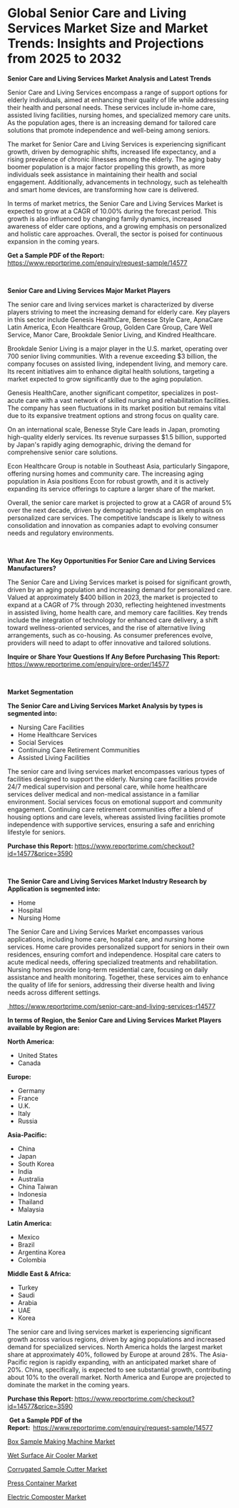 <p><h1>Global Senior Care and Living Services Market Size and Market Trends: Insights and Projections from 2025 to 2032</h1></p><p><strong>Senior Care and Living Services Market Analysis and Latest Trends</strong></p>
<p><p>Senior Care and Living Services encompass a range of support options for elderly individuals, aimed at enhancing their quality of life while addressing their health and personal needs. These services include in-home care, assisted living facilities, nursing homes, and specialized memory care units. As the population ages, there is an increasing demand for tailored care solutions that promote independence and well-being among seniors.</p><p>The market for Senior Care and Living Services is experiencing significant growth, driven by demographic shifts, increased life expectancy, and a rising prevalence of chronic illnesses among the elderly. The aging baby boomer population is a major factor propelling this growth, as more individuals seek assistance in maintaining their health and social engagement. Additionally, advancements in technology, such as telehealth and smart home devices, are transforming how care is delivered.</p><p>In terms of market metrics, the Senior Care and Living Services Market is expected to grow at a CAGR of 10.00% during the forecast period. This growth is also influenced by changing family dynamics, increased awareness of elder care options, and a growing emphasis on personalized and holistic care approaches. Overall, the sector is poised for continuous expansion in the coming years.</p></p>
<p><strong>Get a Sample PDF of the Report:&nbsp;</strong> <a href="https://www.reportprime.com/enquiry/request-sample/14577?utm_campaign=3027&utm_medium=2&utm_source=Github&utm_content=ia&utm_term=20032025&utm_id=senior-care-and-living-services">https://www.reportprime.com/enquiry/request-sample/14577</a></p>
<p>&nbsp;</p>
<p><strong>Senior Care and Living Services Major Market Players</strong></p>
<p><p>The senior care and living services market is characterized by diverse players striving to meet the increasing demand for elderly care. Key players in this sector include Genesis HealthCare, Benesse Style Care, ApnaCare Latin America, Econ Healthcare Group, Golden Care Group, Care Well Service, Manor Care, Brookdale Senior Living, and Kindred Healthcare.</p><p>Brookdale Senior Living is a major player in the U.S. market, operating over 700 senior living communities. With a revenue exceeding $3 billion, the company focuses on assisted living, independent living, and memory care. Its recent initiatives aim to enhance digital health solutions, targeting a market expected to grow significantly due to the aging population.</p><p>Genesis HealthCare, another significant competitor, specializes in post-acute care with a vast network of skilled nursing and rehabilitation facilities. The company has seen fluctuations in its market position but remains vital due to its expansive treatment options and strong focus on quality care.</p><p>On an international scale, Benesse Style Care leads in Japan, promoting high-quality elderly services. Its revenue surpasses $1.5 billion, supported by Japan's rapidly aging demographic, driving the demand for comprehensive senior care solutions.</p><p>Econ Healthcare Group is notable in Southeast Asia, particularly Singapore, offering nursing homes and community care. The increasing aging population in Asia positions Econ for robust growth, and it is actively expanding its service offerings to capture a larger share of the market.</p><p>Overall, the senior care market is projected to grow at a CAGR of around 5% over the next decade, driven by demographic trends and an emphasis on personalized care services. The competitive landscape is likely to witness consolidation and innovation as companies adapt to evolving consumer needs and regulatory environments.</p></p>
<p>&nbsp;</p>
<p><strong>What Are The Key Opportunities For Senior Care and Living Services Manufacturers?</strong></p>
<p><p>The Senior Care and Living Services market is poised for significant growth, driven by an aging population and increasing demand for personalized care. Valued at approximately $400 billion in 2023, the market is projected to expand at a CAGR of 7% through 2030, reflecting heightened investments in assisted living, home health care, and memory care facilities. Key trends include the integration of technology for enhanced care delivery, a shift toward wellness-oriented services, and the rise of alternative living arrangements, such as co-housing. As consumer preferences evolve, providers will need to adapt to offer innovative and tailored solutions.</p></p>
<p><strong>Inquire or Share Your Questions If Any Before Purchasing This Report:</strong> <a href="https://www.reportprime.com/enquiry/pre-order/14577?utm_campaign=3027&utm_medium=2&utm_source=Github&utm_content=ia&utm_term=20032025&utm_id=senior-care-and-living-services">https://www.reportprime.com/enquiry/pre-order/14577</a></p>
<p>&nbsp;</p>
<p><strong>Market Segmentation</strong></p>
<p><strong>The Senior Care and Living Services Market Analysis by types is segmented into:</strong></p>
<p><ul><li>Nursing Care Facilities</li><li>Home Healthcare Services</li><li>Social Services</li><li>Continuing Care Retirement Communities</li><li>Assisted Living Facilities</li></ul></p>
<p><p>The senior care and living services market encompasses various types of facilities designed to support the elderly. Nursing care facilities provide 24/7 medical supervision and personal care, while home healthcare services deliver medical and non-medical assistance in a familiar environment. Social services focus on emotional support and community engagement. Continuing care retirement communities offer a blend of housing options and care levels, whereas assisted living facilities promote independence with supportive services, ensuring a safe and enriching lifestyle for seniors.</p></p>
<p><strong>Purchase this Report:&nbsp;</strong><a href="https://www.reportprime.com/checkout?id=14577&price=3590&utm_campaign=3027&utm_medium=2&utm_source=Github&utm_content=ia&utm_term=20032025&utm_id=senior-care-and-living-services">https://www.reportprime.com/checkout?id=14577&price=3590</a></p>
<p>&nbsp;</p>
<p><strong>The Senior Care and Living Services Market Industry Research by Application is segmented into:</strong></p>
<p><ul><li>Home</li><li>Hospital</li><li>Nursing Home</li></ul></p>
<p><p>The Senior Care and Living Services Market encompasses various applications, including home care, hospital care, and nursing home services. Home care provides personalized support for seniors in their own residences, ensuring comfort and independence. Hospital care caters to acute medical needs, offering specialized treatments and rehabilitation. Nursing homes provide long-term residential care, focusing on daily assistance and health monitoring. Together, these services aim to enhance the quality of life for seniors, addressing their diverse health and living needs across different settings.</p></p>
<p><a href="https://www.reportprime.com/senior-care-and-living-services-r14577?utm_campaign=3027&utm_medium=2&utm_source=Github&utm_content=ia&utm_term=20032025&utm_id=senior-care-and-living-services">&nbsp;https://www.reportprime.com/senior-care-and-living-services-r14577</a></p>
<p><strong>In terms of Region, the Senior Care and Living Services Market Players available by Region are:</strong></p>
<p>
    <p> <strong> North America: </strong>
        <ul>
            <li>United States</li>
            <li>Canada</li>
        </ul>
        </p> 
    <p> <strong> Europe: </strong>
        <ul>
            <li>Germany</li>
            <li>France</li>
            <li>U.K.</li>
            <li>Italy</li>
            <li>Russia</li>
        </ul>
        </p> 
    <p> <strong> Asia-Pacific: </strong>
        <ul>
            <li>China</li>
            <li>Japan</li>
            <li>South Korea</li>
            <li>India</li>
            <li>Australia</li>
            <li>China Taiwan</li>
            <li>Indonesia</li>
            <li>Thailand</li>
            <li>Malaysia</li>
        </ul>
        </p> 
    <p> <strong> Latin America: </strong>
        <ul>
            <li>Mexico</li>
            <li>Brazil</li>
            <li>Argentina Korea</li>
            <li>Colombia</li>
        </ul>
        </p> 
    <p> <strong> Middle East & Africa: </strong>
        <ul>
            <li>Turkey</li>
            <li>Saudi</li>
            <li>Arabia</li>
            <li>UAE</li>
            <li>Korea</li>
        </ul>
    </p>
    </p>
<p><p>The senior care and living services market is experiencing significant growth across various regions, driven by aging populations and increased demand for specialized services. North America holds the largest market share at approximately 40%, followed by Europe at around 28%. The Asia-Pacific region is rapidly expanding, with an anticipated market share of 20%. China, specifically, is expected to see substantial growth, contributing about 10% to the overall market. North America and Europe are projected to dominate the market in the coming years.</p></p>
<p><strong>Purchase this Report: </strong><a href="https://www.reportprime.com/checkout?id=14577&price=3590&utm_campaign=3027&utm_medium=2&utm_source=Github&utm_content=ia&utm_term=20032025&utm_id=senior-care-and-living-services">https://www.reportprime.com/checkout?id=14577&price=3590</a></p>
<p>&nbsp;<strong>Get a Sample PDF of the Report:&nbsp;&nbsp;</strong><a href="https://www.reportprime.com/enquiry/request-sample/14577?utm_campaign=3027&utm_medium=2&utm_source=Github&utm_content=ia&utm_term=20032025&utm_id=senior-care-and-living-services">https://www.reportprime.com/enquiry/request-sample/14577</a></p>
<p><strong></strong></p>
<p><p><a href="https://www.linkedin.com/pulse/sustainability-trends-box-sample-making-machine-industry-market-gxyuf?utm_campaign=3027&utm_medium=2&utm_source=Github&utm_content=ia&utm_term=20032025&utm_id=senior-care-and-living-services">Box Sample Making Machine Market</a></p><p><a href="https://www.linkedin.com/pulse/insightful-wet-surface-air-cooler-market-report-analyzing-industry-lvedf?utm_campaign=3027&utm_medium=2&utm_source=Github&utm_content=ia&utm_term=20032025&utm_id=senior-care-and-living-services">Wet Surface Air Cooler Market</a></p><p><a href="https://www.linkedin.com/pulse/corrugated-sample-cuttermarket-size-trends-growth-rate-109-el3mf?utm_campaign=3027&utm_medium=2&utm_source=Github&utm_content=ia&utm_term=20032025&utm_id=senior-care-and-living-services">Corrugated Sample Cutter Market</a></p><p><a href="https://www.linkedin.com/pulse/unpacking-press-container-market-growth-whats-behind-149-cagr-6oghf?utm_campaign=3027&utm_medium=2&utm_source=Github&utm_content=ia&utm_term=20032025&utm_id=senior-care-and-living-services">Press Container Market</a></p><p><a href="https://www.linkedin.com/pulse/electric-composter-market-essentials-key-players-demand-drivers-d3rkf?utm_campaign=3027&utm_medium=2&utm_source=Github&utm_content=ia&utm_term=20032025&utm_id=senior-care-and-living-services">Electric Composter Market</a></p></p>